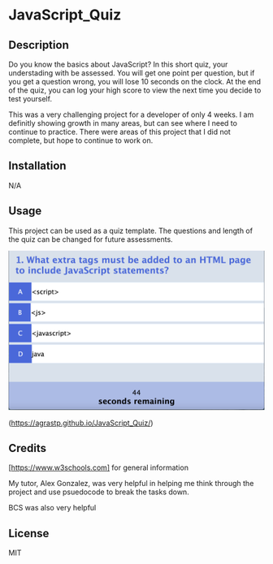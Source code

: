 # JavaScript_Quiz

## Description
Do you know the basics about JavaScript?  In this short quiz, your understading with be assessed.  You will get one point per question, but if you get a question wrong, you will lose 10 seconds on the clock.  At the end of the quiz, you can log your high score to view the next time you decide to test yourself.  


This was a very challenging project for a developer of only 4 weeks.  I am definitly showing growth in many areas, but can see where I need to continue to practice.  There were areas of this project that I did not complete, but hope to continue to work on.

## Installation

N/A

## Usage

This project can be used as a quiz template.  The questions and length of the quiz can be changed for future assessments.

![Webpage Example](./website.png?raw=true "Webpage Example")

(https://agrastp.github.io/JavaScript_Quiz/)

## Credits

[https://www.w3schools.com] for general information

My tutor, Alex Gonzalez, was very helpful in helping me think through the project and use psuedocode to break the tasks down.

BCS was also very helpful 


## License
MIT



